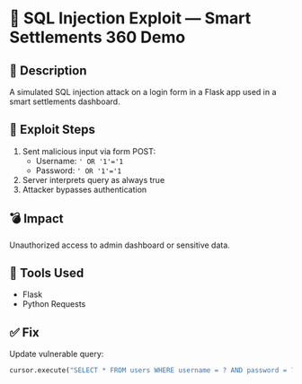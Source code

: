 # 🔐 SQL Injection Exploit — Smart Settlements 360 Demo

## 📌 Description
A simulated SQL injection attack on a login form in a Flask app used in a smart settlements dashboard.

## 🚀 Exploit Steps
1. Sent malicious input via form POST:
   - Username: `' OR '1'='1`
   - Password: `' OR '1'='1`
2. Server interprets query as always true
3. Attacker bypasses authentication

## 💣 Impact
Unauthorized access to admin dashboard or sensitive data.

## 🧰 Tools Used
- Flask
- Python Requests

## ✅ Fix
Update vulnerable query:
```python
cursor.execute("SELECT * FROM users WHERE username = ? AND password = ?", (username, password))

